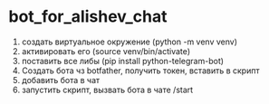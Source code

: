 # bot_for_alishev_chat
1) создать виртуальное окружение   (python -m venv venv)
2) активировать его (source venv/bin/activate)
3) поставить все либы (pip install python-telegram-bot)
4) Создать бота чз botfather, получить токен, вставить в скрипт
5) добавить бота в чат
6) запустить скрипт, вызвать бота в чате /start
